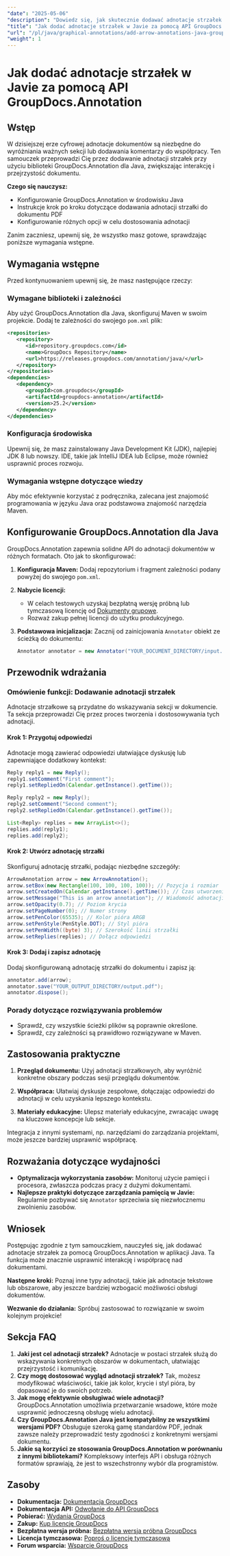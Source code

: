 ```yaml
---
"date": "2025-05-06"
"description": "Dowiedz się, jak skutecznie dodawać adnotacje strzałek do plików PDF za pomocą biblioteki GroupDocs.Annotation dla języka Java. Zwiększ przejrzystość dokumentu i współpracę."
"title": "Jak dodać adnotacje strzałek w Javie za pomocą API GroupDocs.Annotation"
"url": "/pl/java/graphical-annotations/add-arrow-annotations-java-groupdocs/"
"weight": 1
---
```


# Jak dodać adnotacje strzałek w Javie za pomocą API GroupDocs.Annotation

## Wstęp

W dzisiejszej erze cyfrowej adnotacje dokumentów są niezbędne do wyróżniania ważnych sekcji lub dodawania komentarzy do współpracy. Ten samouczek przeprowadzi Cię przez dodawanie adnotacji strzałek przy użyciu biblioteki GroupDocs.Annotation dla Java, zwiększając interakcję i przejrzystość dokumentu.

**Czego się nauczysz:**
- Konfigurowanie GroupDocs.Annotation w środowisku Java
- Instrukcje krok po kroku dotyczące dodawania adnotacji strzałki do dokumentu PDF
- Konfigurowanie różnych opcji w celu dostosowania adnotacji

Zanim zaczniesz, upewnij się, że wszystko masz gotowe, sprawdzając poniższe wymagania wstępne.

## Wymagania wstępne

Przed kontynuowaniem upewnij się, że masz następujące rzeczy:

### Wymagane biblioteki i zależności
Aby użyć GroupDocs.Annotation dla Java, skonfiguruj Maven w swoim projekcie. Dodaj te zależności do swojego `pom.xml` plik:

```xml
<repositories>
   <repository>
      <id>repository.groupdocs.com</id>
      <name>GroupDocs Repository</name>
      <url>https://releases.groupdocs.com/annotation/java/</url>
   </repository>
</repositories>
<dependencies>
   <dependency>
      <groupId>com.groupdocs</groupId>
      <artifactId>groupdocs-annotation</artifactId>
      <version>25.2</version>
   </dependency>
</dependencies>
```

### Konfiguracja środowiska
Upewnij się, że masz zainstalowany Java Development Kit (JDK), najlepiej JDK 8 lub nowszy. IDE, takie jak IntelliJ IDEA lub Eclipse, może również usprawnić proces rozwoju.

### Wymagania wstępne dotyczące wiedzy
Aby móc efektywnie korzystać z podręcznika, zalecana jest znajomość programowania w języku Java oraz podstawowa znajomość narzędzia Maven.

## Konfigurowanie GroupDocs.Annotation dla Java

GroupDocs.Annotation zapewnia solidne API do adnotacji dokumentów w różnych formatach. Oto jak to skonfigurować:

1. **Konfiguracja Maven:**
   Dodaj repozytorium i fragment zależności podany powyżej do swojego `pom.xml`.

2. **Nabycie licencji:**
   - W celach testowych uzyskaj bezpłatną wersję próbną lub tymczasową licencję od [Dokumenty grupowe](https://purchase.groupdocs.com/temporary-license/).
   - Rozważ zakup pełnej licencji do użytku produkcyjnego.

3. **Podstawowa inicjalizacja:**
   Zacznij od zainicjowania `Annotator` obiekt ze ścieżką do dokumentu:

   ```java
   Annotator annotator = new Annotator("YOUR_DOCUMENT_DIRECTORY/input.pdf");
   ```

## Przewodnik wdrażania

### Omówienie funkcji: Dodawanie adnotacji strzałek
Adnotacje strzałkowe są przydatne do wskazywania sekcji w dokumencie. Ta sekcja przeprowadzi Cię przez proces tworzenia i dostosowywania tych adnotacji.

#### Krok 1: Przygotuj odpowiedzi 
Adnotacje mogą zawierać odpowiedzi ułatwiające dyskusję lub zapewniające dodatkowy kontekst:

```java
Reply reply1 = new Reply();
reply1.setComment("First comment");
reply1.setRepliedOn(Calendar.getInstance().getTime());

Reply reply2 = new Reply();
reply2.setComment("Second comment");
reply2.setRepliedOn(Calendar.getInstance().getTime());

List<Reply> replies = new ArrayList<>();
replies.add(reply1);
replies.add(reply2);
```

#### Krok 2: Utwórz adnotację strzałki 
Skonfiguruj adnotację strzałki, podając niezbędne szczegóły:

```java
ArrowAnnotation arrow = new ArrowAnnotation();
arrow.setBox(new Rectangle(100, 100, 100, 100)); // Pozycja i rozmiar
arrow.setCreatedOn(Calendar.getInstance().getTime()); // Czas utworzenia
arrow.setMessage("This is an arrow annotation"); // Wiadomość adnotacji
arrow.setOpacity(0.7); // Poziom krycia
arrow.setPageNumber(0); // Numer strony
arrow.setPenColor(65535); // Kolor pióra ARGB
arrow.setPenStyle(PenStyle.DOT); // Styl pióra
arrow.setPenWidth((byte) 3); // Szerokość linii strzałki
arrow.setReplies(replies); // Dołącz odpowiedzi
```

#### Krok 3: Dodaj i zapisz adnotację 
Dodaj skonfigurowaną adnotację strzałki do dokumentu i zapisz ją:

```java
annotator.add(arrow);
annotator.save("YOUR_OUTPUT_DIRECTORY/output.pdf");
annotator.dispose();
```

### Porady dotyczące rozwiązywania problemów
- Sprawdź, czy wszystkie ścieżki plików są poprawnie określone.
- Sprawdź, czy zależności są prawidłowo rozwiązywane w Maven.

## Zastosowania praktyczne

1. **Przegląd dokumentu:**
   Użyj adnotacji strzałkowych, aby wyróżnić konkretne obszary podczas sesji przeglądu dokumentów.
   
2. **Współpraca:**
   Ułatwiaj dyskusje zespołowe, dołączając odpowiedzi do adnotacji w celu uzyskania lepszego kontekstu.
3. **Materiały edukacyjne:**
   Ulepsz materiały edukacyjne, zwracając uwagę na kluczowe koncepcje lub sekcje.

Integracja z innymi systemami, np. narzędziami do zarządzania projektami, może jeszcze bardziej usprawnić współpracę.

## Rozważania dotyczące wydajności
- **Optymalizacja wykorzystania zasobów:** Monitoruj użycie pamięci i procesora, zwłaszcza podczas pracy z dużymi dokumentami.
- **Najlepsze praktyki dotyczące zarządzania pamięcią w Javie:** Regularnie pozbywać się `Annotator` sprzeciwia się niezwłocznemu zwolnieniu zasobów.

## Wniosek
Postępując zgodnie z tym samouczkiem, nauczyłeś się, jak dodawać adnotacje strzałek za pomocą GroupDocs.Annotation w aplikacji Java. Ta funkcja może znacznie usprawnić interakcję i współpracę nad dokumentami.

**Następne kroki:**
Poznaj inne typy adnotacji, takie jak adnotacje tekstowe lub obszarowe, aby jeszcze bardziej wzbogacić możliwości obsługi dokumentów.

**Wezwanie do działania:** Spróbuj zastosować to rozwiązanie w swoim kolejnym projekcie!

## Sekcja FAQ

1. **Jaki jest cel adnotacji strzałek?**
   Adnotacje w postaci strzałek służą do wskazywania konkretnych obszarów w dokumentach, ułatwiając przejrzystość i komunikację.
2. **Czy mogę dostosować wygląd adnotacji strzałek?**
   Tak, możesz modyfikować właściwości, takie jak kolor, krycie i styl pióra, by dopasować je do swoich potrzeb.
3. **Jak mogę efektywnie obsługiwać wiele adnotacji?**
   GroupDocs.Annotation umożliwia przetwarzanie wsadowe, które może usprawnić jednoczesną obsługę wielu adnotacji.
4. **Czy GroupDocs.Annotation Java jest kompatybilny ze wszystkimi wersjami PDF?**
   Obsługuje szeroką gamę standardów PDF, jednak zawsze należy przeprowadzić testy zgodności z konkretnymi wersjami dokumentu.
5. **Jakie są korzyści ze stosowania GroupDocs.Annotation w porównaniu z innymi bibliotekami?**
   Kompleksowy interfejs API i obsługa różnych formatów sprawiają, że jest to wszechstronny wybór dla programistów.

## Zasoby
- **Dokumentacja:** [Dokumentacja GroupDocs](https://docs.groupdocs.com/annotation/java/)
- **Dokumentacja API:** [Odwołanie do API GroupDocs](https://reference.groupdocs.com/annotation/java/)
- **Pobierać:** [Wydania GroupDocs](https://releases.groupdocs.com/annotation/java/)
- **Zakup:** [Kup licencję GroupDocs](https://purchase.groupdocs.com/buy)
- **Bezpłatna wersja próbna:** [Bezpłatna wersja próbna GroupDocs](https://releases.groupdocs.com/annotation/java/)
- **Licencja tymczasowa:** [Poproś o licencję tymczasową](https://purchase.groupdocs.com/temporary-license/)
- **Forum wsparcia:** [Wsparcie GroupDocs](https://forum.groupdocs.com/c/annotation/)